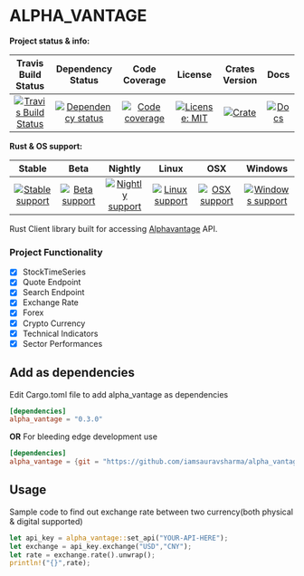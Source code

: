 # ALPHA_VANTAGE

**Project status & info:**

| Travis Build Status | Dependency Status | Code Coverage | License | Crates Version | Docs |
| :---: | :---: | :---: | :---: | :---: | :---: |
| [![Travis Build Status][build_badge]][build_link] | [![Dependency status][deps_badge]][deps_link] | [![Code coverage][codecov_badge]][codecov_link] |[![License: MIT][license_badge]][license_link] | [![Crate][cratesio_badge]][cratesio_link] | [![Docs][docsrs_badge]][docsrs_link] |

**Rust & OS support:**

| Stable | Beta | Nightly | Linux | OSX | Windows |
| :---: | :---: | :---: | :---: | :---: | :---: |
| [![Stable support][stable_supported_badge]][git_link] | [![Beta support][beta_supported_badge]][git_link] | [![Nightly support][nightly_supported_badge]][git_link] | [![Linux support][linux_supported_badge]][git_link] | [![OSX support][osx_supported_badge]][git_link] | [![Windows support][windows_supported_badge]][git_link] |

Rust Client library built for accessing [Alphavantage][alphavantage_link] API.

### Project Functionality

- [X] StockTimeSeries
- [X] Quote Endpoint
- [X] Search Endpoint
- [X] Exchange Rate
- [X] Forex
- [X] Crypto Currency
- [X] Technical Indicators
- [X] Sector Performances

## Add as dependencies
Edit Cargo.toml file to add alpha_vantage as dependencies
```toml
[dependencies]
alpha_vantage = "0.3.0"
```

__OR__
For bleeding edge development use

```toml
[dependencies]
alpha_vantage = {git = "https://github.com/iamsauravsharma/alpha_vantage"}
```

## Usage
Sample code to find out exchange rate between two currency(both physical & digital supported)

```Rust
let api_key = alpha_vantage::set_api("YOUR-API-HERE");
let exchange = api_key.exchange("USD","CNY");
let rate = exchange.rate().unwrap();
println!("{}",rate);
```

[git_link]: https://github.com/iamsauravsharma/alpha_vantage

[build_badge]: https://img.shields.io/travis/com/iamsauravsharma/alpha_vantage.svg?logo=travis
[build_link]: https://travis-ci.com/iamsauravsharma/alpha_vantage

[deps_badge]: https://deps.rs/repo/github/iamsauravsharma/alpha_vantage/status.svg
[deps_link]: https://deps.rs/repo/github/iamsauravsharma/alpha_vantage

[codecov_badge]: https://img.shields.io/codecov/c/github/iamsauravsharma/alpha_vantage.svg?logo=codecov
[codecov_link]: https://codecov.io/gh/iamsauravsharma/alpha_vantage

[license_badge]: https://img.shields.io/github/license/iamsauravsharma/alpha_vantage.svg
[license_link]: LICENSE

[alphavantage_link]: https://alphavantage.co

[cratesio_badge]: https://img.shields.io/crates/v/alpha_vantage.svg
[cratesio_link]: https://crates.io/crates/alpha_vantage

[docsrs_badge]: https://docs.rs/alpha_vantage/badge.svg
[docsrs_link]: https://docs.rs/alpha_vantage

[stable_supported_badge]: https://img.shields.io/badge/stable-supported-brightgreen.svg?logo=rust
[beta_supported_badge]: https://img.shields.io/badge/beta-supported-brightgreen.svg?logo=rust
[nightly_supported_badge]: https://img.shields.io/badge/nightly-supported-brightgreen.svg?logo=rust
[stable_not_supported_badge]: https://img.shields.io/badge/stable-not%20supported-red.svg?logo=rust
[beta_not_supported_badge]: https://img.shields.io/badge/beta-not%20supported-red.svg?logo=rust
[nightly_not_supported_badge]: https://img.shields.io/badge/nightly-not%20supported-red.svg?logo=rust

[linux_supported_badge]: https://img.shields.io/badge/linux-supported-brightgreen.svg?logo=linux
[osx_supported_badge]: https://img.shields.io/badge/osx-supported-brightgreen.svg?logo=apple
[windows_supported_badge]: https://img.shields.io/badge/windows-supported-brightgreen.svg?logo=windows
[linux_not_supported_badge]: https://img.shields.io/badge/linux-not%20supported-red.svg?logo=linux
[osx_not_supported_badge]: https://img.shields.io/badge/osx-not%20supported-red.svg?logo=apple
[windows_not_supported_badge]: https://img.shields.io/badge/windows-not%20supported-red.svg?logo=windows

